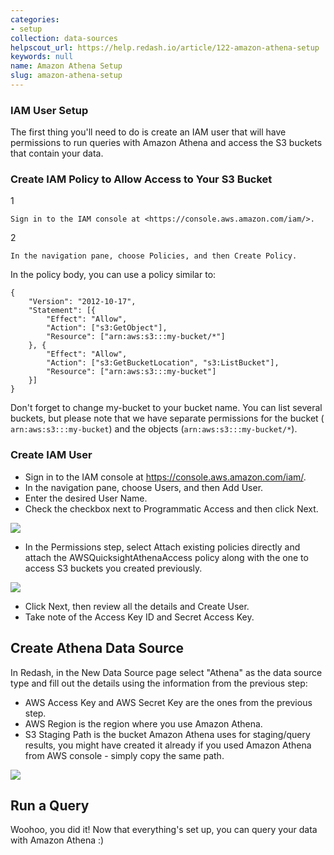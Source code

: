 ```yaml
---
categories:
- setup
collection: data-sources
helpscout_url: https://help.redash.io/article/122-amazon-athena-setup
keywords: null
name: Amazon Athena Setup
slug: amazon-athena-setup
---
```

###  IAM User Setup

The first thing you'll need to do is create an IAM user that will have
permissions to run queries with Amazon Athena and access the S3 buckets that
contain your data.

### Create IAM Policy to Allow Access to Your S3 Bucket

1

    Sign in to the IAM console at <https://console.aws.amazon.com/iam/>. 
2

    In the navigation pane, choose Policies, and then Create Policy.

In the policy body, you can use a policy similar to:

    
    
    {
    	"Version": "2012-10-17",
    	"Statement": [{
    		"Effect": "Allow",
    		"Action": ["s3:GetObject"],
    		"Resource": ["arn:aws:s3:::my-bucket/*"]
    	}, {
    		"Effect": "Allow",
    		"Action": ["s3:GetBucketLocation", "s3:ListBucket"],
    		"Resource": ["arn:aws:s3:::my-bucket"]
    	}]
    }
    

Don't forget to change my-bucket to your bucket name. You can list several
buckets, but please note that we have separate permissions for the bucket (
`arn:aws:s3:::my-bucket`) and the objects (`arn:aws:s3:::my-bucket/*`).

### Create IAM User

  * Sign in to the IAM console at <https://console.aws.amazon.com/iam/>.
  * In the navigation pane, choose Users, and then Add User.
  * Enter the desired User Name.
  * Check the checkbox next to Programmatic Access and then click Next.

![](https://redash.io/help/assets/athena_iam_console1.png)

  * In the Permissions step, select Attach existing policies directly and attach the AWSQuicksightAthenaAccess policy along with the one to access S3 buckets you created previously.

![](https://redash.io/help/assets/athena_iam_console2.png)

  * Click Next, then review all the details and Create User.
  * Take note of the Access Key ID and Secret Access Key.

## Create Athena Data Source

In Redash, in the New Data Source page select "Athena" as the data source type
and fill out the details using the information from the previous step:

  * AWS Access Key and AWS Secret Key are the ones from the previous step.
  * AWS Region is the region where you use Amazon Athena.
  * S3 Staging Path is the bucket Amazon Athena uses for staging/query results, you might have created it already if you used Amazon Athena from AWS console - simply copy the same path.

![](https://redash.io/help/assets/athena_data_source.png)

## Run a Query

Woohoo, you did it! Now that everything's set up, you can query your data with
Amazon Athena :)

